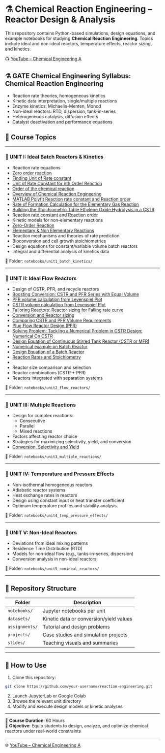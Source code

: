 # ⚗️ Chemical Reaction Engineering – Reactor Design & Analysis

This repository contains Python-based simulations, design equations, and example notebooks for studying **Chemical Reaction Engineering**. Topics include ideal and non-ideal reactors, temperature effects, reactor sizing, and kinetics.

 
📺 [YouTube – Chemical Engineering A](https://www.youtube.com/@chemicalengineeringA)


## ⚗️ GATE Chemical Engineering Syllabus:  Chemical Reaction Engineering

- Reaction rate theories, homogeneous kinetics
- Kinetic data interpretation, single/multiple reactions
- Enzyme kinetics: Michaelis-Menten, Monod
- Non-ideal reactors: RTD, dispersion, tank-in-series
- Heterogeneous catalysis, diffusion effects
- Catalyst deactivation and performance equations

## 📘 Course Topics

---

### 🔹 UNIT I: Ideal Batch Reactors & Kinetics

- Reaction rate equations
- [Zero order reaction](https://youtu.be/_qeBY9Y3zww)
- [Finding Unit of Rate constant](https://youtube.com/shorts/0behdiNOLI0)
- [Unit of Rate Constant for nth Order Reaction](https://youtube.com/shorts/Oqga4v9Tnl8)
- [Order of the chemical reaction](https://youtube.com/shorts/BcNccy_Vn3U)
- [Overview of Chemical Reaction Engineering](https://youtu.be/YeMFX1dgfA0)
- [MATLAB Polyfit  Reaction rate constant and Reaction order](https://youtu.be/nLXmLI-d44I)
- [Rate of Formation Calculation for the Elementary Gas Reaction](https://youtu.be/Zvm9OfRdp0Y)
- [Building the Stoichiometric Table Ethylene Oxide Hydrolysis in a CSTR](https://youtu.be/s3W9um238Ao)
- [Reaction rate constant and Reaction order](https://youtu.be/xCrQ7EFHUZg)
- Kinetic models for non-elementary reactions
- [Zero-Order Reaction](https://youtu.be/gWmuFZBTw4M)
- [Elementary & Non Elementary Reactions](https://youtu.be/hKXFcwXc42E)
- Reaction mechanisms and theories of rate prediction
- Bioconversion and cell growth stoichiometries
- Design equations for constant/variable volume batch reactors
- Integral and differential analysis of kinetics data

📁 Folder: `notebooks/unit1_batch_kinetics/`

---

### 🔹 UNIT II: Ideal Flow Reactors

- Design of CSTR, PFR, and recycle reactors
- [Boosting Conversion: CSTR and PFR Series with Equal Volume](https://youtu.be/2uD-0qPX980)
- [PFR volume calculation from Levenspiel Plot](https://youtu.be/XZRa-2zjnkQ)
- [CSTR volume calculation from Levenspiel Plot](https://youtu.be/n3FMdA1r5UM)
- [Tailoring Reactors: Reactor sizing for Falling rate curve](https://youtu.be/rYsjhp2PjNI)
- [Conversion and Reactor sizing](https://youtu.be/j-5SDjVTTqE)
- [Comparing CSTR and PFR Volume Requirements](https://youtu.be/OEhPJnd1IAU)
- [Plug Flow Reactor Design (PFR)](https://youtu.be/3VHNBeiYwQ4)
- [Solving  Problem: Tackling a Numerical Problem in CSTR Design: Numerical On CSTR](https://youtu.be/DsxKD8HeDF8)
- [Design Equation of Continuous Stirred Tank Reactor (CSTR or MFR)](https://youtu.be/7k324xnTwF8)
- [Numerical example  on Batch Reactor](https://youtu.be/gbBeWXN_NzY)
- [Design Equation of a Batch Reactor](https://youtu.be/SQovGpGV09w)
- [Reaction Rates and Stoichiometry](https://youtu.be/x8I3roSfurI)
- 
- Reactor size comparison and selection
- Reactor combinations (CSTR + PFR)
- Reactors integrated with separation systems

📁 Folder: `notebooks/unit2_flow_reactors/`

---

### 🔹 UNIT III: Multiple Reactions

- Design for complex reactions:
  - Consecutive
  - Parallel
  - Mixed reactions
- Factors affecting reactor choice
- Strategies for maximizing selectivity, yield, and conversion
- [Conversion, Selectivity and Yield](https://youtu.be/r1gI5-UhrY0)

📁 Folder: `notebooks/unit3_multiple_reactions/`

---

### 🔹 UNIT IV: Temperature and Pressure Effects

- Non-isothermal homogeneous reactors
- Adiabatic reactor systems
- Heat exchange rates in reactors
- Design using constant input or heat transfer coefficient
- Optimum temperature profiles and stability analysis

📁 Folder: `notebooks/unit4_temp_pressure_effects/`

---

### 🔹 UNIT V: Non-Ideal Reactors

- Deviations from ideal mixing patterns
- Residence Time Distribution (RTD)
- Models for non-ideal flow (e.g., tanks-in-series, dispersion)
- Conversion analysis in non-ideal reactors

📁 Folder: `notebooks/unit5_nonideal_reactors/`

---

## 📁 Repository Structure

| Folder                          | Description                                  |
|---------------------------------|----------------------------------------------|
| `notebooks/`                    | Jupyter notebooks per unit                   |
| `datasets/`                     | Kinetic data or conversion/yield values      |
| `assignments/`                  | Tutorial and design problems                 |
| `projects/`                     | Case studies and simulation projects         |
| `slides/`                       | Teaching visuals and summaries               |

---

## 🚀 How to Use

1. Clone this repository:
```bash
git clone https://github.com/your-username/reaction-engineering.git
```

2. Launch JupyterLab or Google Colab
3. Browse the relevant unit directory
4. Modify and execute design models or kinetic analyses

---

📌 **Course Duration**: 60 Hours  
🎯 **Objective**: Equip students to design, analyze, and optimize chemical reactors under real-world constraints

---


🌐 [YouTube – Chemical Engineering A](https://www.youtube.com/@chemicalengineeringA)
